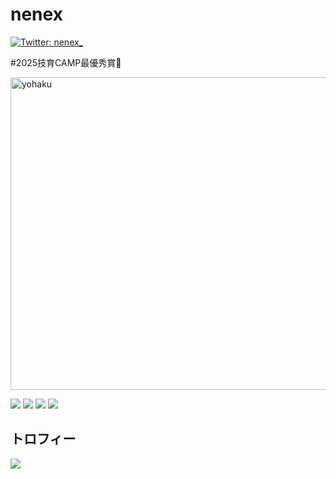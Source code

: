 # nenex
[![Twitter: nenex_](https://img.shields.io/twitter/follow/nenex?style=social)](https://twitter.com/r2e8l)

#2025技育CAMP最優秀賞🥇

<img width="700" height="500" alt="yohaku" src="https://github.com/user-attachments/assets/98ea0b1c-bbff-4c43-9c09-8ddd879119cb" />



  ![](http://github-profile-summary-cards.vercel.app/api/cards/repos-per-language?username=rinyaaa&theme=gruvbox)
  ![](http://github-profile-summary-cards.vercel.app/api/cards/most-commit-language?username=rinyaaa&theme=gruvbox)
  ![](http://github-profile-summary-cards.vercel.app/api/cards/stats?username=rinyaaa&theme=gruvbox)
  ![](http://github-profile-summary-cards.vercel.app/api/cards/productive-time?username=rinyaaa&theme=gruvbox&utcOffset=9)



## トロフィー
<div>
  <a href="https://github.com/ryo-ma/github-profile-trophy">
    <img src="https://github-profile-trophy.vercel.app/?username=rinyaaa">
  </a>
</div>
